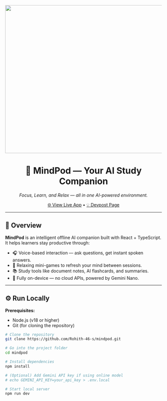 <div align="center">
  <img width="1200" height="475" alt="MindPod Banner" src="https://github.com/user-attachments/assets/0aa67016-6eaf-458a-adb2-6e31a0763ed6" />
  <h1>🧠 MindPod — Your AI Study Companion</h1>
  <p><i>Focus, Learn, and Relax — all in one AI-powered environment.</i></p>

  <a href="https://rohith-46-s.github.io/mindpod">🌐 View Live App</a> •
  <a href="https://devpost.com/">💡 Devpost Page</a>
</div>

---

## 📖 Overview
**MindPod** is an intelligent offline AI companion built with React + TypeScript.  
It helps learners stay productive through:
- 🎧 Voice-based interaction — ask questions, get instant spoken answers.  
- 🧩 Relaxing mini-games to refresh your mind between sessions.  
- 📚 Study tools like document notes, AI flashcards, and summaries.  
- 💭 Fully on-device — no cloud APIs, powered by Gemini Nano.  

---

## ⚙️ Run Locally

**Prerequisites:**  
- Node.js (v18 or higher)  
- Git (for cloning the repository)

```bash
# Clone the repository
git clone https://github.com/Rohith-46-s/mindpod.git

# Go into the project folder
cd mindpod

# Install dependencies
npm install

# (Optional) Add Gemini API key if using online model
# echo GEMINI_API_KEY=your_api_key > .env.local

# Start local server
npm run dev
